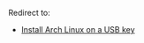 Redirect to:

*   [Install Arch Linux on a USB key](/index.php/Install_Arch_Linux_on_a_USB_key "Install Arch Linux on a USB key")